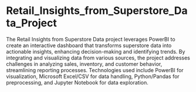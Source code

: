 # Retail_Insights_from_Superstore_Data_Project
The Retail Insights from Superstore Data project leverages PowerBI to create an interactive dashboard that transforms superstore data into actionable insights, enhancing decision-making and identifying trends. By integrating and visualizing data from various sources, the project addresses challenges in analyzing sales, inventory, and customer behavior, streamlining reporting processes. Technologies used include PowerBI for visualization, Microsoft Excel/CSV for data handling, Python/Pandas for preprocessing, and Jupyter Notebook for data exploration.
